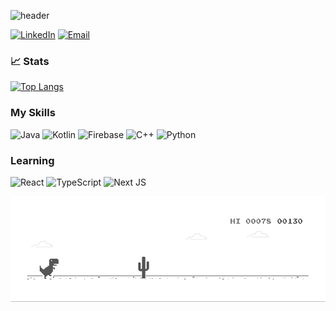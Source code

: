 
![header](https://capsule-render.vercel.app/api?type=rounded&height=300&color=gradient&text=Jack%20Gribble&textBg=false&reversal=true)

[![LinkedIn](https://custom-icon-badges.demolab.com/badge/LinkedIn-0A66C2?logo=linkedin-white&logoColor=fff)](https://www.linkedin.com/in/jack-gribble-295a481b5)
[![Email](https://img.shields.io/badge/Gmail-D14836?logo=gmail&logoColor=white)](mailto:jack.gribble0306@gmail.com)


### 📈 Stats 

[![Top Langs](https://github-readme-stats-jackster0306.vercel.app/api/top-langs/?username=jackster0306&hide=C)](https://github.com/jackster0306/github-readme-stats)


### My Skills
![Java](https://img.shields.io/badge/java-%23ED8B00.svg?style=for-the-badge&logo=openjdk&logoColor=white) 
![Kotlin](https://img.shields.io/badge/kotlin-%237F52FF.svg?style=for-the-badge&logo=kotlin&logoColor=white)
![Firebase](https://img.shields.io/badge/firebase-a08021?style=for-the-badge&logo=firebase&logoColor=ffcd34)
  ![C++](https://img.shields.io/badge/c++-%2300599C.svg?style=for-the-badge&logo=c%2B%2B&logoColor=white)
  ![Python](https://img.shields.io/badge/python-3670A0?style=for-the-badge&logo=python&logoColor=ffdd54)


### Learning
![React](https://img.shields.io/badge/react-%2320232a.svg?style=for-the-badge&logo=react&logoColor=%2361DAFB)
![TypeScript](https://img.shields.io/badge/typescript-%23007ACC.svg?style=for-the-badge&logo=typescript&logoColor=white)
![Next JS](https://img.shields.io/badge/Next-black?style=for-the-badge&logo=next.js&logoColor=white)



![](https://github.com/jackster0306/jackster0306/blob/main/dinosaur-gif.gif)

